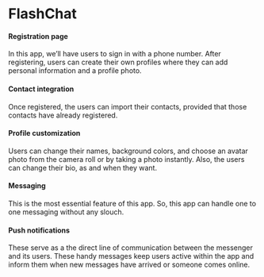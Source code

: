 # FlashChat


#### Registration page
In this app, we’ll have users to sign in with a phone number. After registering, users can create their own profiles where they can add personal information and a profile photo.

#### Contact integration
Once registered, the users can import their contacts, provided that those contacts have already registered. 

#### Profile customization
Users can change their names, background colors, and choose an avatar photo from the camera roll or by taking a photo instantly. 
Also, the users can change their bio, as and when they want. 

#### Messaging
This is the most essential feature of this app.
So, this app can handle one to one messaging without any slouch. 

#### Push notifications
These serve as a the direct line of communication between the messenger and its users. These handy messages keep users active within the app and inform them when new messages have arrived or someone comes online.



